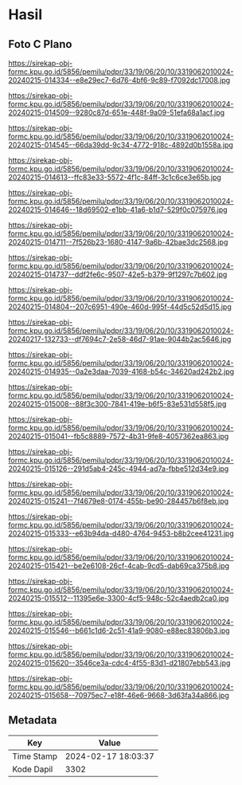 # Hasil

## Foto C Plano

https://sirekap-obj-formc.kpu.go.id/5856/pemilu/pdpr/33/19/06/20/10/3319062010024-20240215-014334--e8e29ec7-6d76-4bf6-9c89-f7092dc17008.jpg

https://sirekap-obj-formc.kpu.go.id/5856/pemilu/pdpr/33/19/06/20/10/3319062010024-20240215-014509--9280c87d-651e-448f-9a09-51efa68a1acf.jpg

https://sirekap-obj-formc.kpu.go.id/5856/pemilu/pdpr/33/19/06/20/10/3319062010024-20240215-014545--66da39dd-9c34-4772-918c-4892d0b1558a.jpg

https://sirekap-obj-formc.kpu.go.id/5856/pemilu/pdpr/33/19/06/20/10/3319062010024-20240215-014613--ffc83e33-5572-4f1c-84ff-3c1c6ce3e65b.jpg

https://sirekap-obj-formc.kpu.go.id/5856/pemilu/pdpr/33/19/06/20/10/3319062010024-20240215-014646--18d69502-e1bb-41a6-b1d7-529f0c075976.jpg

https://sirekap-obj-formc.kpu.go.id/5856/pemilu/pdpr/33/19/06/20/10/3319062010024-20240215-014711--7f526b23-1680-4147-9a6b-42bae3dc2568.jpg

https://sirekap-obj-formc.kpu.go.id/5856/pemilu/pdpr/33/19/06/20/10/3319062010024-20240215-014737--ddf2fe6c-9507-42e5-b379-9f1297c7b602.jpg

https://sirekap-obj-formc.kpu.go.id/5856/pemilu/pdpr/33/19/06/20/10/3319062010024-20240215-014804--207c6951-490e-460d-995f-44d5c52d5d15.jpg

https://sirekap-obj-formc.kpu.go.id/5856/pemilu/pdpr/33/19/06/20/10/3319062010024-20240217-132733--df7694c7-2e58-46d7-91ae-9044b2ac5646.jpg

https://sirekap-obj-formc.kpu.go.id/5856/pemilu/pdpr/33/19/06/20/10/3319062010024-20240215-014935--0a2e3daa-7039-4168-b54c-34620ad242b2.jpg

https://sirekap-obj-formc.kpu.go.id/5856/pemilu/pdpr/33/19/06/20/10/3319062010024-20240215-015008--88f3c300-7841-419e-b6f5-83e531d558f5.jpg

https://sirekap-obj-formc.kpu.go.id/5856/pemilu/pdpr/33/19/06/20/10/3319062010024-20240215-015041--fb5c8889-7572-4b31-9fe8-4057362ea863.jpg

https://sirekap-obj-formc.kpu.go.id/5856/pemilu/pdpr/33/19/06/20/10/3319062010024-20240215-015126--291d5ab4-245c-4944-ad7a-fbbe512d34e9.jpg

https://sirekap-obj-formc.kpu.go.id/5856/pemilu/pdpr/33/19/06/20/10/3319062010024-20240215-015241--7f4679e8-0174-455b-be90-284457b6f8eb.jpg

https://sirekap-obj-formc.kpu.go.id/5856/pemilu/pdpr/33/19/06/20/10/3319062010024-20240215-015333--e63b94da-d480-4764-9453-b8b2cee41231.jpg

https://sirekap-obj-formc.kpu.go.id/5856/pemilu/pdpr/33/19/06/20/10/3319062010024-20240215-015421--be2e6108-26cf-4cab-9cd5-dab69ca375b8.jpg

https://sirekap-obj-formc.kpu.go.id/5856/pemilu/pdpr/33/19/06/20/10/3319062010024-20240215-015512--11395e6e-3300-4cf5-948c-52c4aedb2ca0.jpg

https://sirekap-obj-formc.kpu.go.id/5856/pemilu/pdpr/33/19/06/20/10/3319062010024-20240215-015546--b661c1d6-2c51-41a9-9080-e88ec83806b3.jpg

https://sirekap-obj-formc.kpu.go.id/5856/pemilu/pdpr/33/19/06/20/10/3319062010024-20240215-015620--3546ce3a-cdc4-4f55-83d1-d21807ebb543.jpg

https://sirekap-obj-formc.kpu.go.id/5856/pemilu/pdpr/33/19/06/20/10/3319062010024-20240215-015658--70975ec7-e18f-46e6-9668-3d63fa34a866.jpg


## Metadata

| Key        | Value               |
| ---------- | ------------------- |
| Time Stamp | 2024-02-17 18:03:37 |
| Kode Dapil | 3302                |



